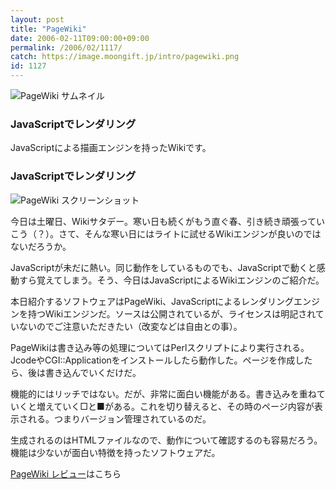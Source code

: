 ```yaml
---
layout: post
title: "PageWiki"
date: 2006-02-11T09:00:00+09:00
permalink: /2006/02/1117/
catch: https://image.moongift.jp/intro/pagewiki.png
id: 1127
---
```

 ![PageWiki サムネイル](https://image.moongift.jp/intro/pagewiki.t.png "PageWiki サムネイル")
  

### JavaScriptでレンダリング
  
JavaScriptによる描画エンジンを持ったWikiです。  
<!--more-->  

### JavaScriptでレンダリング
  

![PageWiki スクリーンショット](https://image.moongift.jp/intro/pagewiki.png "PageWiki スクリーンショット")

  

今日は土曜日、Wikiサタデー。寒い日も続くがもう直ぐ春、引き続き頑張っていこう（？）。さて、そんな寒い日にはライトに試せるWikiエンジンが良いのではないだろうか。

  

JavaScriptが未だに熱い。同じ動作をしているものでも、JavaScriptで動くと感動すら覚えてしまう。そう、今日はJavaScriptによるWikiエンジンのご紹介だ。

  

本日紹介するソフトウェアはPageWiki、JavaScriptによるレンダリングエンジンを持つWikiエンジンだ。ソースは公開されているが、ライセンスは明記されていないのでご注意いただきたい（改変などは自由との事）。

  

PageWikiは書き込み等の処理についてはPerlスクリプトにより実行される。JcodeやCGI::Applicationをインストールしたら動作した。ページを作成したら、後は書き込んでいくだけだ。

  

機能的にはリッチではない。だが、非常に面白い機能がある。書き込みを重ねていくと増えていく□と■がある。これを切り替えると、その時のページ内容が表示される。つまりバージョン管理されているのだ。

  

生成されるのはHTMLファイルなので、動作について確認するのも容易だろう。機能は少ないが面白い特徴を持ったソフトウェアだ。

  

[PageWiki レビュー](http://oss.moongift.jp/review/i-1124.html)はこちら

